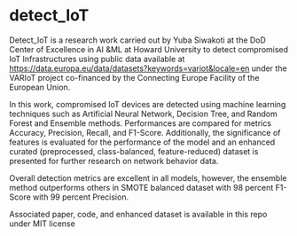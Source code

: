 # detect_IoT
Detect_IoT is a research work carried out by Yuba Siwakoti at the DoD Center of Excellence in AI &ML at Howard University to detect compromised IoT Infrastructures using public data available at https://data.europa.eu/data/datasets?keywords=variot&locale=en under the VARIoT project co-financed by the Connecting Europe Facility of the European Union.

In this work, compromised IoT devices are detected using machine learning techniques such as Artificial Neural Network, Decision Tree, and Random Forest and Ensemble methods. Performances are compared for metrics Accuracy, Precision, Recall, and F1-Score. Additionally, the significance of features is evaluated for the performance of the model and an enhanced curated (preprocessed, class-balanced, feature-reduced) dataset is presented for further research on network behavior data. 

Overall detection metrics are excellent in all models, however, the ensemble method outperforms others in SMOTE balanced dataset with 98 percent F1-Score with 99 percent Precision. 

Associated paper, code, and enhanced dataset is available in this repo under MIT license
